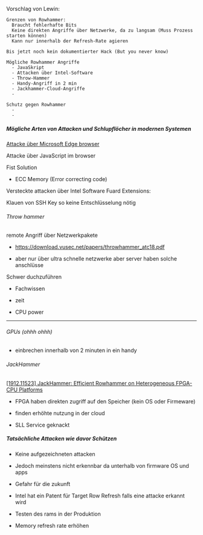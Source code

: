 Vorschlag von Lewin:

    Grenzen von Rowhammer:
      Braucht fehlerhafte Bits
      Keine direkten Angriffe über Netzwerke, da zu langsam (Muss Prozess starten können)
      Kann nur innerhalb der Refresh-Rate agieren

    Bis jetzt noch kein dokumentierter Hack (But you never know)
    
    Mögliche Rowhammer Angriffe
      - JavaSkript
      - Attacken über Intel-Software
      - Throw-Hammer
      - Handy-Angriff in 2 min
      - Jackhammer-Cloud-Angriffe 
      - 
      
    Schutz gegen Rowhammer
      - 
      -
      
      
      
##### Mögliche Arten von Attacken und Schlupflöcher in modernen Systemen

[Attacke über Microsoft Edge browser](https://download.vusec.net/papers/dedup-est-machina_sp16.pdf)



Attacke über JavaScript im browser

Fist Solution

- ECC Memory (Error correcting code)

Versteckte attacken über Intel Software Fuard Extensions: 

Klauen von SSH Key so keine Entschlüsselung nötig





###### Throw hammer

remote Angriff über Netzwerkpakete

- https://download.vusec.net/papers/throwhammer_atc18.pdf

- aber nur über ultra schnelle netzwerke aber server haben solche anschlüsse 

Schwer duchzuführen 

- Fachwissen

- zeit

- CPU power

---

###### GPUs (ohhh ohhh)

- einbrechen innerhalb von 2 minuten in ein handy



###### JackHammer

[[1912.11523] JackHammer: Efficient Rowhammer on Heterogeneous FPGA-CPU Platforms](https://arxiv.org/abs/1912.11523)

- FPGA haben direkten zugriff auf den Speicher (kein OS oder Firmeware)

- finden erhöhte nutzung in der cloud

- SLL Service geknackt



##### Tatsächliche Attacken wie davor Schützen

- Keine aufgezeichneten attacken

- Jedoch meinstens nicht erkennbar da unterhalb von firmware OS und apps

- Gefahr für die zukunft 

- Intel hat ein Patent für Target Row Refresh falls eine attacke erkannt wird

- Testen des rams in der Produktion

- Memory refresh rate erhöhen
